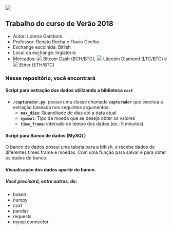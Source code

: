 ![](https://crunchbase-production-res.cloudinary.com/image/upload/c_lpad,h_256,w_256,f_jpg/v1492172910/ht0sgoxvzc2fw7qkkyft.png)
## Trabalho do curso de Verão 2018 

  - Autor: Lorena Gamboni
  - Professor: Renato Rocha e Flavio Coelho
  - Exchange escolhida: Bitlish
  - Local da exchange: Inglaterra
  - Mercados: ![](https://o56yv98bm.qnssl.com/coin_BCH.png?imageView2/2/w/19) Bitcoin Cash (BCH/BTC), ![](https://o56yv98bm.qnssl.com/coin_LTC.png?imageView2/2/w/19) Litecoin Diamond (LTC/BTC) e ![](https://o56yv98bm.qnssl.com/coin_ETH.png?imageView2/2/w/19) Ether (ETH/BTC)


### Nesse repositório, você encontrará

####   Script para extração dos dados utilizando a biblioteca **`ccxt`**

  - **`/capturador.py`**: possui uma classe chamada **`capturador`** que exectua a extração baseada nos seguintes argumentos: 
    - **`max_dias`**: Quanditade de dias até a data atual
    - **`symbol`**: Tipo de moeda que se deseja obter os valores
    - **`time_frame`**: intervalo de tempo dos dados (ex.: 5 minutos)


####  Script para Banco de dados (MySQL) 
  
  O banco de dados possui uma tabela para a bitlish, e recebe dados de diferentes times frame e moedas. Com uma função para salvar e para obter os dados do banco.
  
 
#### Visualização dos dados apartir do banco. 
    
##### Você precisará, entre outros, de:

  - bokeh
  - numpy
  - ccxt
  - pandas
  - requests
  - mysql.connector

